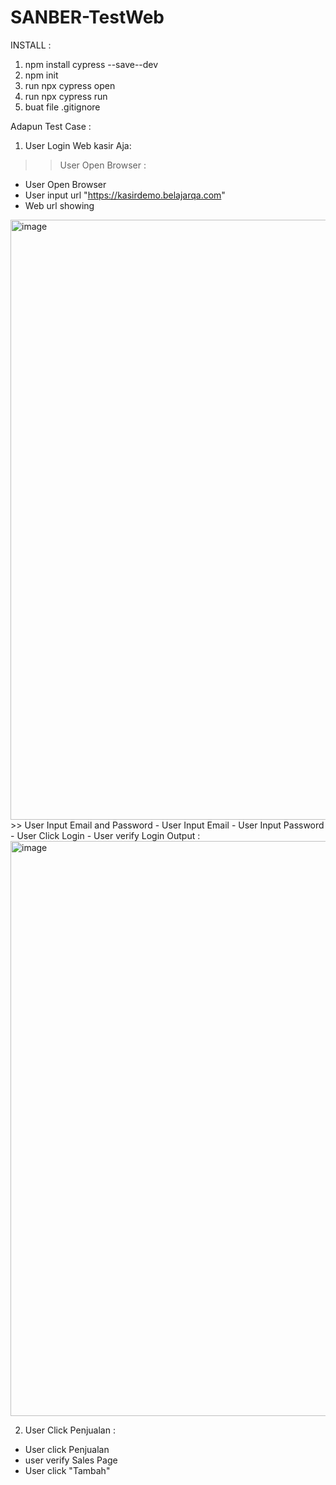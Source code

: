 # SANBER-TestWeb

INSTALL :
1. npm install cypress --save--dev
2. npm init
3. run npx cypress open
4. run npx cypress run
5. buat file .gitignore

Adapun Test Case :
1. User Login Web kasir Aja:
  >> User Open Browser :
- User Open Browser
- User input url "https://kasirdemo.belajarqa.com"
- Web url showing
<img width="960" alt="image" src="https://user-images.githubusercontent.com/19841139/220820888-bd574479-7e1f-478c-8757-2415d065f5ff.png">
  >> User Input Email and Password
- User Input Email
- User Input Password
- User Click Login 
- User verify Login
Output : <img width="920" alt="image" src="https://user-images.githubusercontent.com/19841139/220863230-fa62a731-0da7-447a-b4e9-877d92b594b0.png">

2. User Click Penjualan :
- User click Penjualan
- user verify Sales Page
- User click "Tambah"
